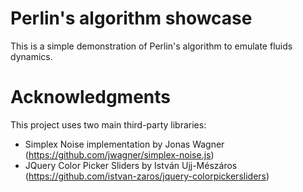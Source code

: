 Perlin's algorithm showcase
===========================

This is a simple demonstration of Perlin's algorithm to emulate fluids dynamics.


Acknowledgments
===============

This project uses two main third-party libraries:

 * Simplex Noise implementation by Jonas Wagner (https://github.com/jwagner/simplex-noise.js)
 * JQuery Color Picker Sliders by István Ujj-Mészáros (https://github.com/istvan-zaros/jquery-colorpickersliders)
